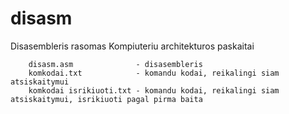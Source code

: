 # disasm

Disasembleris rasomas Kompiuteriu architekturos paskaitai


        disasm.asm              - disasembleris
        komkodai.txt            - komandu kodai, reikalingi siam atsiskaitymui
        komkodai isrikiuoti.txt - komandu kodai, reikalingi siam atsiskaitymui, isrikiuoti pagal pirma baita
        
